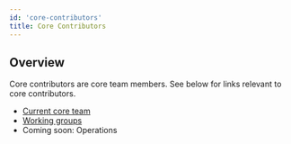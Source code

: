 ```yaml
---
id: 'core-contributors'
title: Core Contributors
---
```


## Overview

Core contributors are core team members. See below for links relevant to core contributors.

- [Current core team](/dao/core-team)
- [Working groups](/dao/working-groups)
- Coming soon: Operations
